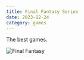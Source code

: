 ```yaml
---
title: Final Fantasy Series
date: 2023-12-24
category: games
---
```


The best games.

![Final Fantasy](/images/ffstorylogo.webp)
